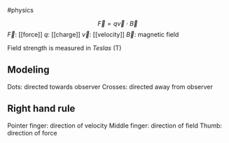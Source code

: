 #physics 

$$ \vec{F} = q \vec{v} \cdot \vec{B} $$
$\vec{F}$: [[force]]
$q$: [[charge]]
$\vec{v}$: [[velocity]]
$\vec{B}$: magnetic field

Field strength is measured in *Teslas* (T)

## Modeling
Dots: directed towards observer
Crosses: directed away from observer

## Right hand rule
Pointer finger: direction of velocity
Middle finger: direction of field
Thumb: direction of force